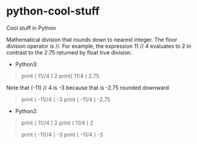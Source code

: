 # python-cool-stuff
Cool stuff in Python


 
Mathematical division that rounds down to nearest integer.
The floor division operator is //.
For example, the expression 11 // 4 evaluates to 2 in contrast to the 2.75 returned by float true division.

- Python3:
> print ( 11//4 )
2
> print( 11/4 )
2.75

Note that (-11) // 4 is -3 because that is -2.75 rounded downward
> print ( -11//4 )
-3 
> print ( -11/4 )
-2.75 

- Python2:
> print ( 11//4 )
2 
> print ( 11/4 )
2 

> print ( -11//4 )
-3 
> print ( -11/4 )
-3 

